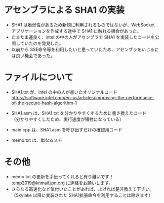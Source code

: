 # アセンブラによる SHA1 の実装

* SHA1 は脆弱性があるため新規に利用されるものではないが、WebSocket アプリケーションを作成する途中で SHA1 に触れる機会があった。
* たまたま運良く、intel の中の人がアセンブラで SHA1 を実装したコードを公開していたのを発見した。
* 以前から SSE命令等を利用したいと思っていたため、アセンブラをいじるには良い機会であった。

# ファイルについて

* SHA1.txt が、intel の中の人が書いたオリジナルコード  
https://software.intel.com/en-us/articles/improving-the-performance-of-the-secure-hash-algorithm-1  

* SHA1.asm は、SHA1.txt を分かりやすくするために書き換えたコード  
（分かりやすくしたため、実行速度が犠牲になっている）

* main.cpp は、SHA1.asm を呼び出すだけの確認用コード
* memo.txt は、単なるメモ

# その他

* memo.txt の更新を手伝ってくれると有り難いです！temp2019@knmail.jpn.org に連絡をお願いします。
* さらなる高速化など気付いたことがあれば、よければ是非教えて下さい。（Skylake 以降に実装された SHA1拡張命令を利用することは除きます）

